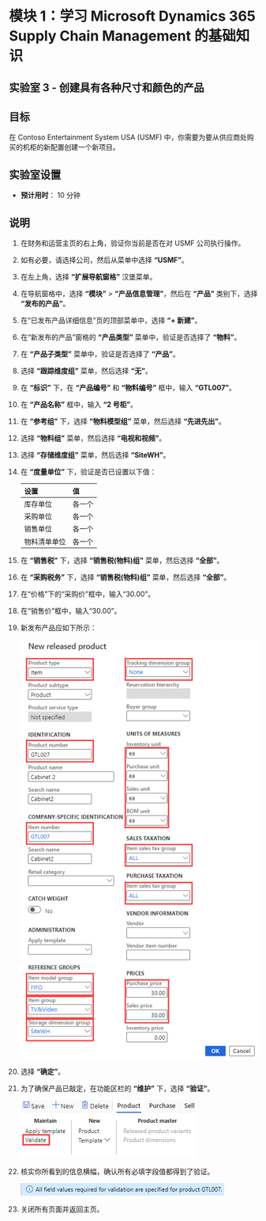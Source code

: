 ﻿---
lab:
    title: '实验室 3： 创建具有各种尺寸和颜色的产品'
    module: '模块 1： 学习 Microsoft Dynamics 365 Supply Chain Management 的基础知识'
---

# 模块 1：学习 Microsoft Dynamics 365 Supply Chain Management 的基础知识

## 实验室 3 - 创建具有各种尺寸和颜色的产品

## 目标

在 Contoso Entertainment System USA (USMF) 中，你需要为要从供应商处购买的机柜的新配置创建一个新项目。

## 实验室设置

   - **预计用时**： 10 分钟

## 说明

1. 在财务和运营主页的右上角，验证你当前是否在对 USMF 公司执行操作。

1. 如有必要，请选择公司，然后从菜单中选择 **“USMF”**。

1. 在左上角，选择 **“扩展导航窗格”** 汉堡菜单。

1. 在导航窗格中，选择 **“模块”** > **“产品信息管理”**，然后在 **“产品”** 类别下，选择 **“发布的产品”**。

1. 在“已发布产品详细信息”页的顶部菜单中，选择 **“+ 新建”**。

1. 在“新发布的产品”窗格的 **“产品类型”** 菜单中，验证是否选择了 **“物料”**。

1. 在 **“产品子类型”** 菜单中，验证是否选择了 **“产品”**。

1. 选择 **“跟踪维度组”** 菜单，然后选择 **“无”**。

1. 在 **“标识”** 下，在 **“产品编号”** 和 **“物料编号”** 框中，输入 **“GTL007”**。

1. 在 **“产品名称”** 框中，输入 **“2 号柜”**。

1. 在 **“参考组”** 下，选择 **“物料模型组”** 菜单，然后选择 **“先进先出”**。

1. 选择 **“物料组”** 菜单，然后选择 **“电视和视频”**。

1. 选择 **“存储维度组”** 菜单，然后选择 **“SiteWH”**。

1. 在 **“度量单位”** 下，验证是否已设置以下值：

    | **设置**| **值**|
    | :--- | :--- |
    | 库存单位| 各一个|
    | 采购单位| 各一个|
    | 销售单位| 各一个|
    | 物料清单单位| 各一个|

1. 在 **“销售税”** 下，选择 **“销售税(物料)组”** 菜单，然后选择 **“全部”**。

1. 在 **“采购税务”** 下，选择 **“销售税(物料)组”** 菜单，然后选择 **“全部”**。

1. 在“价格”下的“采购价”框中，输入“30.00”。

1. 在“销售价”框中，输入“30.00”。

1. 新发布产品应如下所示：

    ![显示已完成的新发布产品表格的屏幕图像](./media/lp1-m2-new-release-product.png)

1. 选择 **“确定”**。

1. 为了确保产品已敲定，在功能区栏的 **“维护”** 下，选择 **“验证”**。

    ![突出显示“验证”的功能区栏的屏幕图像](./media/lp1-m2-validate-ribbon-bar.png)

1. 核实你所看到的信息横幅，确认所有必填字段值都得到了验证。

    ![所有必填字段均已得到验证的信息通知的屏幕图像](./media/lp1-m2-confirmation-of-validation.png)

1. 关闭所有页面并返回主页。
